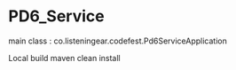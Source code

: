 # PD6_Service

main class : co.listeningear.codefest.Pd6ServiceApplication



Local build
maven clean install 